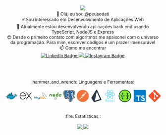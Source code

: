 <div id="header" align="center">
 <br>
 <img src="https://user-images.githubusercontent.com/94575637/235199614-7af5757e-a3a5-4ab9-8384-33631f0a1371.jpg" width="100" />


 <div id="hi" align="center">
  👋 Olá, eu sou @peusodati <br>
  ⚡ Sou interessado em Desenvolvimento de Aplicações Web <br>
  🌱 Atualmente estou desenvolvendo aplicações back end usando TypeScript, NodeJS e Express <br>
  😍 Desde o primeiro contato com algoritmos me apaixonei com o universo da programação. Para mim, escrever códigos é um prazer imensurável <br>
  📫 Como me encontrar <br>
 </div
 
  <br>
  
 <div id="badges">
  <a href="https://www.linkedin.com/in/peusodati">
    <img src="https://img.shields.io/badge/LinkedIn-blue?style=for-the-badge&logo=linkedin&logoColor=white" alt="LinkedIn Badge"/>
  </a>
  <a href = "mailto:contato@peusodati">
    <img src="https://img.shields.io/badge/Gmail-D14836?style=for-the-badge&logo=gmail&logoColor=white" target="_blank"> 
  </a>
  <a href="https://instagram.com/peusoda" target="_blank">
    <img src="https://img.shields.io/badge/-Instagram-%23E4405F?style=for-the-badge&logo=instagram&logoColor=white" target="_blank" alt="Instagram Badge"/>
  </a>
 </div>
  <div>
   <img src="https://komarev.com/ghpvc/?username=peusodati&style=flat-square&color=blue" alt=""/>  
  </div>
 </div>
<div id="tecnologias" align="center">
 <br> 
 
 <div>
 <br><br>
 :hammer_and_wrench: Linguagens e Ferramentas: 
 <br><br>
  <img src="https://github.com/devicons/devicon/blob/master/icons/docker/docker-original.svg" title="Docker" alt="Docker" width="40" height="40"/>&nbsp;
  <img src="https://github.com/devicons/devicon/blob/master/icons/express/express-original.svg" title="ExpressJS" alt="NodeJS" width="40" height="40" style="background-color: #f0f0f0 />
  <img src="https://github.com/devicons/devicon/blob/master/icons/javascript/javascript-original.svg" title="JavaScript" alt="JavaScript" width="40" height="40"/>&nbsp;
  <img src="https://github.com/devicons/devicon/blob/master/icons/mysql/mysql-original-wordmark.svg" title="MySQL"  alt="MySQL" width="40" height="40"/>&nbsp;
  <img src="https://github.com/devicons/devicon/blob/master/icons/nodejs/nodejs-plain-wordmark.svg" title="NodeJS" alt="NodeJS" width="40" height="40" />
  <img src="https://github.com/devicons/devicon/blob/master/icons/postgresql/postgresql-original.svg" title="PostgreSQL" alt="PostgreSQL" width="40" height="40" />
  <img src="https://github.com/devicons/devicon/blob/master/icons/postman/postman-original.svg" title="Postman" alt="Postman" width="40" height="40" />
  <img src="https://github.com/devicons/devicon/blob/master/icons/prisma/prisma-original.svg" title="Prisma" alt="Prisma" width="40" height="40" />
  <img src="https://github.com/devicons/devicon/blob/master/icons/react/react-original-wordmark.svg" title="React" alt="React" width="40" height="40"/>&nbsp;
  <img src="https://github.com/devicons/devicon/blob/master/icons/swagger/swagger-original.svg" title="SwaggerUI" alt="SwagguerUI" width="40" height="40"/>&nbsp;
  <img src="https://github.com/devicons/devicon/blob/master/icons/typescript/typescript-original.svg" title="TypeScript" alt="TypeScript" width="40" height="40"/>&nbsp;
  <img src="https://github.com/devicons/devicon/blob/master/icons/git/git-original.svg" title="Git" **alt="Git" width="40" height="40"/>
</div>
</div>  
  
<div align="center">
 <br><br>
 :fire: Estatísticas :
 <br><br>
 <div>
  <a href="https://github.com/peusodati">
  <img height="180em" src="https://github-readme-stats.vercel.app/api/top-langs/?username=peusodati&layout=compact&langs_count=7&theme=dracula"/>
  <img height="180em" src="https://github-readme-stats.vercel.app/api?username=peusodati&show_icons=true&theme=dracula&include_all_commits=true&count_private=true"/>
</div>

<!--
**PeusodaTI/PeusodaTI** is a ✨ _special_ ✨ repository because its `README.md` (this file) appears on your GitHub profile.

Here are some ideas to get you started:

- 🔭 I’m currently working on ...
- 🌱 I’m currently learning ...
- 👯 I’m looking to collaborate on ...
- 🤔 I’m looking for help with ...
- 💬 Ask me about ...
- 📫 How to reach me: ...
- 😄 Pronouns: ...
- ⚡ Fun fact: ...
-->
